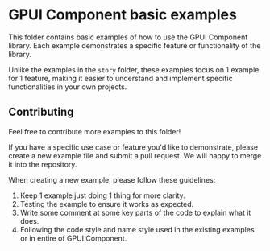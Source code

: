 # GPUI Component basic examples

This folder contains basic examples of how to use the GPUI Component library. Each example demonstrates a specific feature or functionality of the library.

Unlike the examples in the `story` folder, these examples focus on 1 example for 1 feature, making it easier to understand and implement specific functionalities in your own projects.

## Contributing

Feel free to contribute more examples to this folder!

If you have a specific use case or feature you'd like to demonstrate, please create a new example file and submit a pull request. We will happy to merge it into the repository.

When creating a new example, please follow these guidelines:

1. Keep 1 example just doing 1 thing for more clarity.
2. Testing the example to ensure it works as expected.
3. Write some comment at some key parts of the code to explain what it does.
4. Following the code style and name style used in the existing examples or in entire of GPUI Component.
